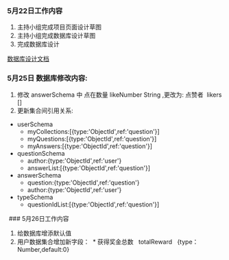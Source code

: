 ### 5月22日工作内容

1. 主持小组完成项目页面设计草图
1. 主持小组完成数据库设计草图
1. 完成数据库设计

[数据库设计文档](./数据库设计.md)


### 5月25日 数据库修改内容:

1. 修改 answerSchema 中 点在数量 likeNumber String ,更改为: 点赞者  likers []
1. 更新集合间引用关系:
* userSchema
  * myCollections:[{type:'ObjectId',ref:'question'}]
  * myQuestions:[{type:'ObjectId',ref:'question'}]
  * myAnswers:[{type:'ObjectId',ref:'question'}]
* questionSchema
  * author:{type:'ObjectId',ref:'user'}
  * answerList:[{type:'ObjectId',ref:'question'}]
* answerSchema
  * question:{type:'ObjectId',ref:'question'}
  * author:{type:'ObjectId',ref:'user'}
* typeSchema
  * questionIdList:[{type:'ObjectId',ref:'question'}]
  
  ### 5月26日工作内容
  
 1. 给数据库增添默认值
 1. 用户数据集合增加新字段：
  * 获得奖金总数   totalReward   {type：Number,default:0}
